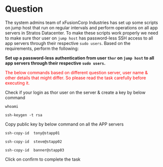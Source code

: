 # Question
The system admins team of xFusionCorp Industries has set up some scripts on jump host that run on regular intervals and perform operations on all app servers in Stratos Datacenter. To make these scripts work properly we need to make sure thor user on `jump host` has password-less SSH access to all app servers through their respective `sudo users`. Based on the requirements, perform the following:

**Set up a password-less authentication from user `thor` on `jump host` to all app servers through their respective `sudo users`.**

<span style="color: red;">The below commands based on different question server, user name & other details that might differ. So please read the task carefully before executing it. </span>

Check if your login as thor user  on the server  & create a key by below command

```
whoami
```
```
ssh-keygen -t rsa
```
Copy public key by below command on all the APP servers

```
ssh-copy-id  tony@stapp01
```
```
ssh-copy-id  steve@stapp02
```
```
ssh-copy-id  banner@stapp03
```
Click on confirm to complete the task